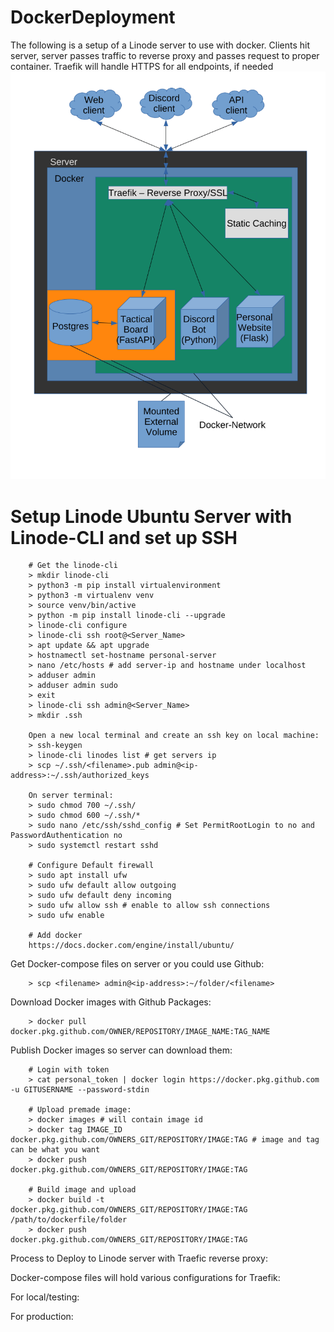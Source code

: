 # DockerDeployment

The following is a setup of a Linode server to use with docker.
Clients hit server, server passes traffic to reverse proxy and passes request to proper container. Traefik will handle HTTPS for all endpoints, if needed
![Sample Diagram](./initial_layout.png)

# Setup Linode Ubuntu Server with Linode-CLI and set up SSH
```
    # Get the linode-cli
    > mkdir linode-cli
    > python3 -m pip install virtualenvironment
    > python3 -m virtualenv venv
    > source venv/bin/active
    > python -m pip install linode-cli --upgrade
    > linode-cli configure
    > linode-cli ssh root@<Server_Name>
    > apt update && apt upgrade
    > hostnamectl set-hostname personal-server
    > nano /etc/hosts # add server-ip and hostname under localhost
    > adduser admin
    > adduser admin sudo
    > exit
    > linode-cli ssh admin@<Server_Name>
    > mkdir .ssh

    Open a new local terminal and create an ssh key on local machine:
    > ssh-keygen
    > linode-cli linodes list # get servers ip
    > scp ~/.ssh/<filename>.pub admin@<ip-address>:~/.ssh/authorized_keys

    On server terminal:
    > sudo chmod 700 ~/.ssh/
    > sudo chmod 600 ~/.ssh/*
    > sudo nano /etc/ssh/sshd_config # Set PermitRootLogin to no and PasswordAuthentication no
    > sudo systemctl restart sshd

    # Configure Default firewall
    > sudo apt install ufw
    > sudo ufw default allow outgoing
    > sudo ufw default deny incoming
    > sudo ufw allow ssh # enable to allow ssh connections
    > sudo ufw enable

    # Add docker
    https://docs.docker.com/engine/install/ubuntu/
```

Get Docker-compose files on server or you could use Github:
```
    > scp <filename> admin@<ip-address>:~/folder/<filename>
```

Download Docker images with Github Packages:
```
    > docker pull docker.pkg.github.com/OWNER/REPOSITORY/IMAGE_NAME:TAG_NAME
```

Publish Docker images so server can download them:
```
    # Login with token
    > cat personal_token | docker login https://docker.pkg.github.com -u GITUSERNAME --password-stdin
    
    # Upload premade image:
    > docker images # will contain image id
    > docker tag IMAGE_ID docker.pkg.github.com/OWNERS_GIT/REPOSITORY/IMAGE:TAG # image and tag can be what you want
    > docker push docker.pkg.github.com/OWNERS_GIT/REPOSITORY/IMAGE:TAG

    # Build image and upload
    > docker build -t docker.pkg.github.com/OWNERS_GIT/REPOSITORY/IMAGE:TAG /path/to/dockerfile/folder
    > docker push docker.pkg.github.com/OWNERS_GIT/REPOSITORY/IMAGE:TAG
```

Process to Deploy to Linode server with Traefic reverse proxy:

Docker-compose files will hold various configurations for Traefik:

For local/testing:

For production:

